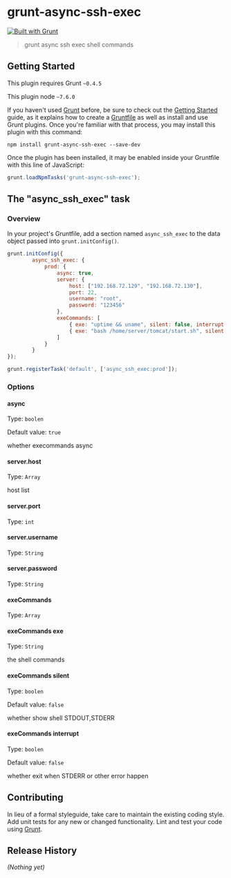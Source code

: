 # grunt-async-ssh-exec

[![Built with Grunt](https://cdn.gruntjs.com/builtwith.png)](http://gruntjs.com/)

> grunt async ssh exec shell commands

## Getting Started
This plugin requires Grunt `~0.4.5`

This plugin node  `~7.6.0`

If you haven't used [Grunt](http://gruntjs.com/) before, be sure to check out the [Getting Started](http://gruntjs.com/getting-started) guide, as it explains how to create a [Gruntfile](http://gruntjs.com/sample-gruntfile) as well as install and use Grunt plugins. Once you're familiar with that process, you may install this plugin with this command:

```shell
npm install grunt-async-ssh-exec --save-dev
```

Once the plugin has been installed, it may be enabled inside your Gruntfile with this line of JavaScript:

```js
grunt.loadNpmTasks('grunt-async-ssh-exec');
```

## The "async_ssh_exec" task

### Overview
In your project's Gruntfile, add a section named `async_ssh_exec` to the data object passed into `grunt.initConfig()`.

```js
grunt.initConfig({
        async_ssh_exec: {
            prod: {
                async: true,
                server: {
                    host: ["192.168.72.129", "192.168.72.130"],
                    port: 22,
                    username: "root",
                    password: "123456"
                },
                exeCommands: [
                    { exe: "uptime && uname", silent: false, interrupt: false },
                    { exe: "bash /home/server/tomcat/start.sh", silent: false, interrupt: false }
                ]
            }
        }
});

grunt.registerTask('default', ['async_ssh_exec:prod']);
```

### Options

#### async
Type: `boolen`

Default value: `true`

whether execommands async

#### server.host
Type: `Array`

host list

#### server.port
Type: `int`

#### server.username
Type: `String`

#### server.password
Type: `String`

#### exeCommands
Type: `Array`

#### exeCommands exe
Type: `String`

the shell commands

#### exeCommands silent
Type: `boolen`

Default value: `false`

whether show shell STDOUT,STDERR

#### exeCommands interrupt
Type: `boolen`

Default value: `false`

whether exit when STDERR or other error happen


## Contributing
In lieu of a formal styleguide, take care to maintain the existing coding style. Add unit tests for any new or changed functionality. Lint and test your code using [Grunt](http://gruntjs.com/).

## Release History
_(Nothing yet)_

